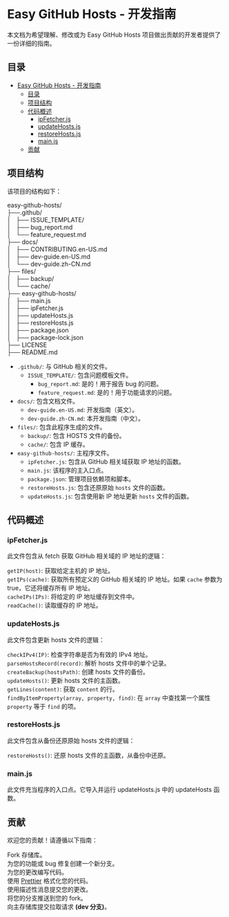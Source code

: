 # Easy GitHub Hosts - 开发指南

本文档为希望理解、修改或为 Easy GitHub Hosts 项目做出贡献的开发者提供了一份详细的指南。  

## 目录

- [Easy GitHub Hosts - 开发指南](#easy-github-hosts---开发指南)
  - [目录](#目录)
  - [项目结构](#项目结构)
  - [代码概述](#代码概述)
    - [ipFetcher.js](#ipfetcherjs)
    - [updateHosts.js](#updatehostsjs)
    - [restoreHosts.js](#restorehostsjs)
    - [main.js](#mainjs)
  - [贡献](#贡献)

## 项目结构

该项目的结构如下：

easy-github-hosts/  
├──.github/  
│   ├── ISSUE_TEMPLATE/  
│   ├── bug_report.md  
│   └── feature_request.md  
├── docs/  
│   ├── CONTRIBUTING.en-US.md  
│   ├── dev-guide.en-US.md  
│   └── dev-guide.zh-CN.md  
├── files/  
│   ├── backup/  
│   └── cache/  
├── easy-github-hosts/  
│   ├── main.js  
│   ├── ipFetcher.js  
│   ├── updateHosts.js  
│   ├── restoreHosts.js  
│   ├── package.json  
│   ├── package-lock.json  
├── LICENSE  
├── README.md  

- `.github/`: 与 GitHub 相关的文件。  
  - `ISSUE_TEMPLATE/`: 包含问题模板文件。  
    - `bug_report.md`: 是的！用于报告 bug 的问题。  
    - `feature_request.md`: 是的！用于功能请求的问题。  
- `docs/`: 包含文档文件。  
  <!-- - `README.md`: 提供通用信息和使用说明。 -->
  - `dev-guide.en-US.md`: 开发指南（英文）。  
  - `dev-guide.zh-CN.md`: 本开发指南（中文）。  
- `files/`: 包含此程序生成的文件。  
  - `backup/`: 包含 HOSTS 文件的备份。  
  - `cache/`: 包含 IP 缓存。  
- `easy-github-hosts/`: 主程序文件。
  - `ipFetcher.js`: 包含从 GitHub 相关域获取 IP 地址的函数。  
  - `main.js`: 该程序的主入口点。  
  - `package.json`: 管理项目依赖项和脚本。  
  - `restoreHosts.js`: 包含还原原始 `hosts` 文件的函数。  
  - `updateHosts.js`: 包含使用新 IP 地址更新 `hosts` 文件的函数。  

## 代码概述

### ipFetcher.js

此文件包含从 fetch 获取 GitHub 相关域的 IP 地址的逻辑：  

`getIP(host)`: 获取给定主机的 IP 地址。  
`getIPs(cache)`: 获取所有预定义的 GitHub 相关域的 IP 地址。如果 `cache` 参数为 true，它还将缓存所有 IP 地址。  
`cacheIPs(IPs)`: 将给定的 IP 地址缓存到文件中。  
`readCache()`: 读取缓存的 IP 地址。  

### updateHosts.js

此文件包含更新 hosts 文件的逻辑：  

`checkIPv4(IP)`: 检查字符串是否为有效的 IPv4 地址。  
`parseHostsRecord(record)`: 解析 hosts 文件中的单个记录。  
`createBackup(hostsPath)`: 创建 hosts 文件的备份。  
`updateHosts()`: 更新 hosts 文件的主函数。  
`getLines(content)`: 获取 `content` 的行。  
`findByItemProperty(array, property, find)`: 在 `array` 中查找第一个属性 `property` 等于 `find` 的项。  

### restoreHosts.js

此文件包含从备份还原原始 hosts 文件的逻辑：  

`restoreHosts()`: 还原 hosts 文件的主函数，从备份中还原。  

### main.js

此文件充当程序的入口点。它导入并运行 updateHosts.js 中的 updateHosts 函数。  

## 贡献

欢迎您的贡献！请遵循以下指南：

Fork 存储库。  
为您的功能或 bug 修复创建一个新分支。  
为您的更改编写代码。  
使用 [Prettier](https://prettier.cn) 格式化您的代码。  
使用描述性消息提交您的更改。  
将您的分支推送到您的 fork。  
向主存储库提交拉取请求 **(dev 分支)**。  
